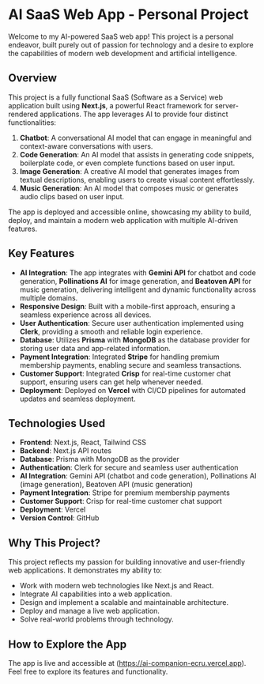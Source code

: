 # AI SaaS Web App - Personal Project

Welcome to my AI-powered SaaS web app! This project is a personal endeavor, built purely out of passion for technology and a desire to explore the capabilities of modern web development and artificial intelligence.

## Overview

This project is a fully functional SaaS (Software as a Service) web application built using **Next.js**, a powerful React framework for server-rendered applications. The app leverages AI to provide four distinct functionalities:

1. **Chatbot**: A conversational AI model that can engage in meaningful and context-aware conversations with users.
2. **Code Generation**: An AI model that assists in generating code snippets, boilerplate code, or even complete functions based on user input.
3. **Image Generation**: A creative AI model that generates images from textual descriptions, enabling users to create visual content effortlessly.
4. **Music Generation**: An AI model that composes music or generates audio clips based on user input.

The app is deployed and accessible online, showcasing my ability to build, deploy, and maintain a modern web application with multiple AI-driven features.

## Key Features

- **AI Integration**: The app integrates with **Gemini API** for chatbot and code generation, **Pollinations AI** for image generation, and **Beatoven API** for music generation, delivering intelligent and dynamic functionality across multiple domains.
- **Responsive Design**: Built with a mobile-first approach, ensuring a seamless experience across all devices.
- **User Authentication**: Secure user authentication implemented using **Clerk**, providing a smooth and reliable login experience.
- **Database**: Utilizes **Prisma** with **MongoDB** as the database provider for storing user data and app-related information.
- **Payment Integration**: Integrated **Stripe** for handling premium membership payments, enabling secure and seamless transactions.
- **Customer Support**: Integrated **Crisp** for real-time customer chat support, ensuring users can get help whenever needed.
- **Deployment**: Deployed on **Vercel** with CI/CD pipelines for automated updates and seamless deployment.

## Technologies Used

- **Frontend**: Next.js, React, Tailwind CSS
- **Backend**: Next.js API routes
- **Database**: Prisma with MongoDB as the provider
- **Authentication**: Clerk for secure and seamless user authentication
- **AI Integration**: Gemini API (chatbot and code generation), Pollinations AI (image generation), Beatoven API (music generation)
- **Payment Integration**: Stripe for premium membership payments
- **Customer Support**: Crisp for real-time customer chat support
- **Deployment**: Vercel
- **Version Control**: GitHub

## Why This Project?

This project reflects my passion for building innovative and user-friendly web applications. It demonstrates my ability to:

- Work with modern web technologies like Next.js and React.
- Integrate AI capabilities into a web application.
- Design and implement a scalable and maintainable architecture.
- Deploy and manage a live web application.
- Solve real-world problems through technology.

## How to Explore the App

The app is live and accessible at (https://ai-companion-ecru.vercel.app). Feel free to explore its features and functionality.